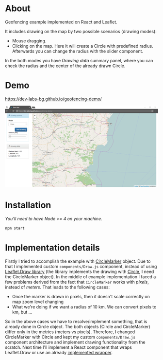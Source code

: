 # About 
Geofencing example implemented on React and Leaflet.

It includes drawing on the map by two possible scenarios (drawing modes):
- Mouse dragging. 
- Clicking on the map. Here it will create a Circle with predefined radius. Аfterwards you can change the radius with the slider component.

In the both modes you have *Drawing data* summary panel, where you can check the radius and the center of the already drawn Circle.

# Demo
https://dev-labs-bg.github.io/geofencing-demo/

![Geofencing demo](https://raw.githubusercontent.com/dev-labs-bg/geofencing/master/geofencing-demo.gif)

# Installation
_You’ll need to have Node >= 4 on your machine._

```sh
npm start
```

# Implementation details
Firstly I tried to accomplish the example with [CircleMarker](http://leafletjs.com/reference-1.0.0.html#circlemarker) object.
Due to that I implemented custom `components/Draw.js` component, instead of using [Leaflet.Draw library](https://github.com/Leaflet/Leaflet.draw) (the library implements the drawing with [Circle](http://leafletjs.com/reference-1.0.0.html#circle), I need the CircleMarker object).
In the middle of example implementation I faced a few problems derived from the fact that `CircleMarker` works with _pixels_, instead of _meters_.
That leads to the following cases:
- Once the marker is drawn in pixels, then it doesn't scale correctly on map zoom level changing
- What we're doing if we want a radius of 10 km. We can convert pixels to km, but ...

So in the above cases we have to resolve/implement something, that is already done in Circle object. The both objects (Circle and CircleMarker) differ only in the metrics (meters vs pixels).
Therefore, I changed CircleMarker with Circle and kept my custom `components/Draw.js` component architecture and implement drawing functionality from the scratch.
Next time I'll implement a React component that wraps Leaflet.Draw or use an already [implemented wrapper](https://github.com/alex3165/react-leaflet-draw).

